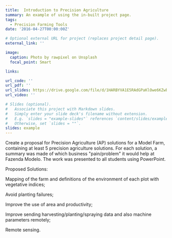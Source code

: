 ```yaml
---
title:  Introduction to Precision Agriculture
summary: An example of using the in-built project page.
tags:
  - Precision Farming Tools
date: '2016-04-27T00:00:00Z'

# Optional external URL for project (replaces project detail page).
external_link: ''

image:
  caption: Photo by rawpixel on Unsplash
  focal_point: Smart

links:

url_code: ''
url_pdf: ''
url_slides: https://drive.google.com/file/d/1HARBYVA1E5RAdGPaKlOwe6KZwb3iyQqT/view?usp=sharing
url_video: ''

# Slides (optional).
#   Associate this project with Markdown slides.
#   Simply enter your slide deck's filename without extension.
#   E.g. `slides = "example-slides"` references `content/slides/example-slides.md`.
#   Otherwise, set `slides = ""`.
slides: example
---
```


Create a proposal for Precision Agriculture (AP) solutions for a Model Farm, containing at least 5 precision agriculture solutions. For each solution, a summary was made of which business "pain/problem" it would help at Fazenda Modelo.
The work was presented to all students using PowerPoint.

Proposed Solutions:

Mapping of the farm and definitions of the environment of each plot with vegetative indices;

Avoid planting failures;

Improve the use of area and productivity;

Improve sending harvesting/planting/spraying data and also machine parameters remotely;

Remote sensing.
